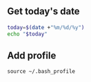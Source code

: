## Get today's date
``` Bash
today=$(date +"%m/%d/%y")
echo "$today"
```
## Add profile
`source ~/.bash_profile`
